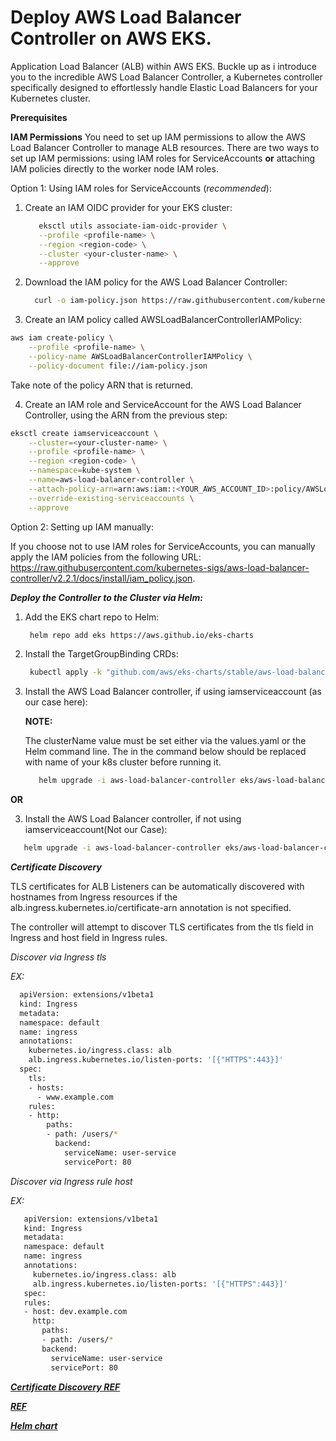 # Deploy AWS Load Balancer Controller on AWS EKS.

Application Load Balancer (ALB) within AWS EKS.
Buckle up as i introduce you to the incredible AWS Load Balancer Controller, a Kubernetes controller specifically designed to effortlessly handle Elastic Load Balancers for your Kubernetes cluster.

**Prerequisites**

**IAM Permissions**
 You need to set up IAM permissions to allow the AWS Load Balancer Controller to manage ALB resources.
 There are two ways to set up IAM permissions:
    using IAM roles for ServiceAccounts 
    **or**
    attaching IAM policies directly to the worker node IAM roles.

Option 1: Using IAM roles for ServiceAccounts (*recommended*):

1. Create an IAM OIDC provider for your EKS cluster:
   ```bash
      eksctl utils associate-iam-oidc-provider \
      --profile <profile-name> \
      --region <region-code> \
      --cluster <your-cluster-name> \
      --approve
   ```
   
2. Download the IAM policy for the AWS Load Balancer Controller:

   ```bash
     curl -o iam-policy.json https://raw.githubusercontent.com/kubernetes-sigs/aws-load-balancer-controller/main/docs/install/iam_policy.json
   ```

3. Create an IAM policy called AWSLoadBalancerControllerIAMPolicy:

```bash
aws iam create-policy \
    --profile <profile-name> \
    --policy-name AWSLoadBalancerControllerIAMPolicy \
    --policy-document file://iam-policy.json
```

 Take note of the policy ARN that is returned.

 4. Create an IAM role and ServiceAccount for the AWS Load Balancer Controller, using the ARN from the previous step:

```bash
eksctl create iamserviceaccount \
    --cluster=<your-cluster-name> \
    --profile <profile-name> \
    --region <region-code> \
    --namespace=kube-system \
    --name=aws-load-balancer-controller \
    --attach-policy-arn=arn:aws:iam::<YOUR_AWS_ACCOUNT_ID>:policy/AWSLoadBalancerControllerIAMPolicy \
    --override-existing-serviceaccounts \
    --approve
```

Option 2: Setting up IAM manually:

If you choose not to use IAM roles for ServiceAccounts, 
you can manually apply the IAM policies from the following URL: https://raw.githubusercontent.com/kubernetes-sigs/aws-load-balancer-controller/v2.2.1/docs/install/iam_policy.json.


***Deploy the Controller to the Cluster via Helm:***

1. Add the EKS chart repo to Helm:
   
   ```bash
    helm repo add eks https://aws.github.io/eks-charts
   ```

2. Install the TargetGroupBinding CRDs:

   ```bash
    kubectl apply -k "github.com/aws/eks-charts/stable/aws-load-balancer-controller/crds?ref=master"
   ```
3. Install the AWS Load Balancer controller, if using iamserviceaccount (as our case here):
   
    **NOTE:**
   
      The clusterName value must be set either via the values.yaml or the Helm command line. The <k8s-cluster-name> in the command
      below should be replaced with name of your k8s cluster before running it.
   
   ```bash
      helm upgrade -i aws-load-balancer-controller eks/aws-load-balancer-controller -n kube-system --set clusterName=<k8s-cluster-name> --set serviceAccount.create=false --set serviceAccount.name=aws-load-balancer-controller
   ```
   
**OR**

3. Install the AWS Load Balancer controller, if not using iamserviceaccount(Not our Case):

  ```bash
     helm upgrade -i aws-load-balancer-controller eks/aws-load-balancer-controller -n kube-system --set clusterName=<k8s-cluster-name>
  ```



***Certificate Discovery***

TLS certificates for ALB Listeners can be automatically discovered with hostnames from Ingress resources if the alb.ingress.kubernetes.io/certificate-arn annotation is not specified.

The controller will attempt to discover TLS certificates from the tls field in Ingress and host field in Ingress rules.

*Discover via Ingress tls*

  *EX:*
  
  ```bash
    apiVersion: extensions/v1beta1
    kind: Ingress
    metadata:
    namespace: default
    name: ingress
    annotations:
      kubernetes.io/ingress.class: alb
      alb.ingress.kubernetes.io/listen-ports: '[{"HTTPS":443}]'
    spec:
      tls:
      - hosts:
        - www.example.com
      rules:
      - http:
          paths:
          - path: /users/*
            backend:
              serviceName: user-service
              servicePort: 80
  ```

*Discover via Ingress rule host*

  *EX:*
  
  ```bash
     apiVersion: extensions/v1beta1
     kind: Ingress
     metadata:
     namespace: default
     name: ingress
     annotations:
       kubernetes.io/ingress.class: alb
       alb.ingress.kubernetes.io/listen-ports: '[{"HTTPS":443}]'
     spec:
     rules:
     - host: dev.example.com
       http:
         paths:
         - path: /users/*
         backend:
           serviceName: user-service
           servicePort: 80
  ```

[***Certificate Discovery REF***](https://github.com/aws/eks-charts/tree/master/stable/aws-load-balancer-controller)

[***REF***](https://github.com/aws/eks-charts/tree/master/stable/aws-load-balancer-controller)

[***Helm chart***](https://artifacthub.io/packages/helm/aws/aws-load-balancer-controller)

